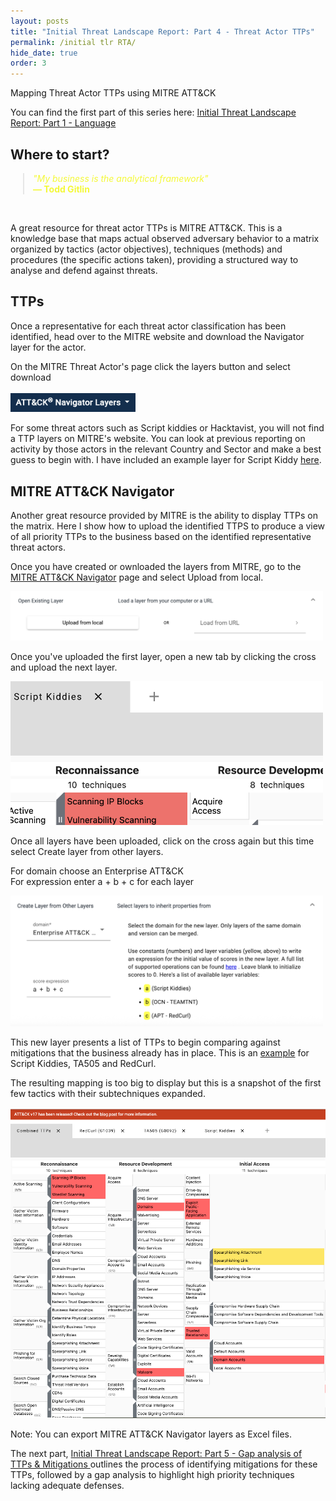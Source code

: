 ```yaml
---
layout: posts
title: "Initial Threat Landscape Report: Part 4 - Threat Actor TTPs"
permalink: /initial tlr RTA/
hide_date: true
order: 3
---
```


Mapping Threat Actor TTPs using MITRE ATT&CK

You can find the first part of this series here: <a href="/initial tlr lan/">Initial Threat Landscape Report: Part 1 - Language </a>

## Where to start?

<blockquote style="margin-top: 10px; margin-left: 20px; font-style: italic; color: #f4f938;">
  "My business is the analytical framework"<br>
  <span style="font-style: normal; font-weight: bold;">— Todd Gitlin</span>
</blockquote><br>

A great resource for threat actor TTPs is MITRE ATT&CK. This is a knowledge base that maps actual observed adversary behavior to a matrix organized by tactics (actor objectives), techniques (methods) and procedures (the specific actions taken), providing a structured way to analyse and defend against threats.

<!-- If your organisation already has a CTI strategy in place see the Mature Cyber Threat Landscape Report  -->

## TTPs

Once a representative for each threat actor classification has been identified, head over to the MITRE website and download the Navigator layer for the actor. 

On the MITRE Threat Actor's page click the layers button and select download <br><br>
<img src="/assets/images/MAL.png" alt="Confused executive cartoon" style="width:200px;"> 

For some threat actors such as Script kiddies or Hacktavist, you will not find a TTP layers on MITRE's website. You can look at previous reporting on activity by those actors in the relevant Country and Sector and make a best guess to begin with. I have included an example layer for Script Kiddy <a href="../assets/files/Attack_layers/script_kiddies.json" download>here</a>.

## MITRE ATT&CK Navigator

Another great resource provided by MITRE is the ability to display TTPs on the matrix. Here I show how to upload the identified TTPS to produce a view of all priority TTPs to the business based on the identified representative threat actors.

Once you have created or ownloaded the layers from MITRE, go to the <a href="https://mitre-attack.github.io/attack-navigator/">MITRE ATT&CK Navigator</a> page and select Upload from local.<br>

<img src="/assets/images/UFL.png" alt="menu bar" style="width:500px;"> 

Once you've uploaded the first layer, open a new tab by clicking the cross and upload the next layer.

<img src="/assets/images/UFL2.png" alt="new tab" style="width:500px;"> 


Once all layers have been uploaded, click on the cross again but this time select Create layer from other layers.<br>

For domain choose an Enterprise ATT&CK<br>
For expression enter a + b + c for each layer

<img src="/assets/images/layers.png" alt="new tab" style="width:500px;"> 

This new layer presents a list of TTPs to begin comparing against mitigations that the business already has in place. This is an <a href="../assets/files/Attack_layers/combined_ttps.json" download>example</a> for Script Kiddies, TA505 and RedCurl.

The resulting mapping is too big to display but this is a snapshot of the first few tactics with their subtechniques expanded.

<img src="/assets/images/TTPs_MITRE.png" alt="new tab" style="width:600px;"> 

Note: You can export MITRE ATT&CK Navigator layers as Excel files.

The next part, <a href="/initial tlr Gap/">Initial Threat Landscape Report: Part 5 - Gap analysis of TTPs & Mitigations </a> outlines the process of identifying mitigations for these TTPs, followed by a gap analysis to highlight high priority techniques lacking adequate defenses.




